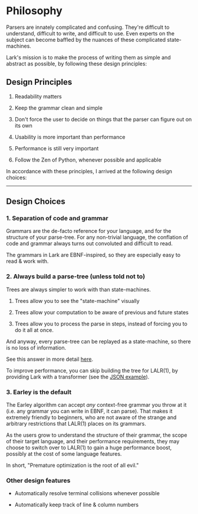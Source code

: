 # Philosophy

Parsers are innately complicated and confusing. They're difficult to understand, difficult to write, and difficult to use. Even experts on the subject can become baffled by the nuances of these complicated state-machines.

Lark's mission is to make the process of writing them as simple and abstract as possible, by following these design principles:

## Design Principles

1. Readability matters

2. Keep the grammar clean and simple

2. Don't force the user to decide on things that the parser can figure out on its own

4. Usability is more important than performance

5. Performance is still very important

6. Follow the Zen of Python, whenever possible and applicable


In accordance with these principles, I arrived at the following design choices:

-----------

## Design Choices

### 1. Separation of code and grammar

Grammars are the de-facto reference for your language, and for the structure of your parse-tree. For any non-trivial language, the conflation of code and grammar always turns out convoluted and difficult to read.

The grammars in Lark are EBNF-inspired, so they are especially easy to read & work with.

### 2. Always build a parse-tree (unless told not to)

Trees are always simpler to work with than state-machines.

1. Trees allow you to see the "state-machine" visually

2. Trees allow your computation to be aware of previous and future states

3. Trees allow you to process the parse in steps, instead of forcing you to do it all at once.

And anyway, every parse-tree can be replayed as a state-machine, so there is no loss of information.

See this answer in more detail [here](https://github.com/erezsh/lark/issues/4).

To improve performance, you can skip building the tree for LALR(1), by providing Lark with a transformer (see the [JSON example](https://github.com/erezsh/lark/blob/master/examples/json_parser.py)).

### 3. Earley is the default

The Earley algorithm can accept *any* context-free grammar you throw at it (i.e. any grammar you can write in EBNF, it can parse). That makes it extremely friendly to beginners, who are not aware of the strange and arbitrary restrictions that LALR(1) places on its grammars.

As the users grow to understand the structure of their grammar, the scope of their target language, and their performance requirements, they may choose to switch over to LALR(1) to gain a huge performance boost, possibly at the cost of some language features.

In short, "Premature optimization is the root of all evil."

### Other design features

- Automatically resolve terminal collisions whenever possible

- Automatically keep track of line & column numbers

